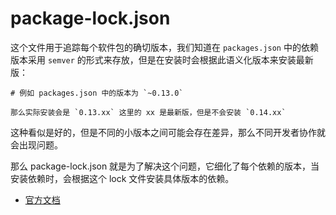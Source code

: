 # package-lock.json

这个文件用于追踪每个软件包的确切版本，我们知道在 `packages.json` 中的依赖版本采用 `semver` 的形式来存放，但是在安装时会根据此语义化版本来安装最新版：

```
# 例如 packages.json 中的版本为 `~0.13.0`

那么实际安装会是 `0.13.xx` 这里的 xx 是最新版，但是不会安装 `0.14.xx`
```

这种看似是好的，但是不同的小版本之间可能会存在差异，那么不同开发者协作就会出现问题。

那么 package-lock.json 就是为了解决这个问题，它细化了每个依赖的版本，当安装依赖时，会根据这个 lock 文件安装具体版本的依赖。


- [官方文档](http://nodejs.cn/learn/the-package-lock-json-file)
